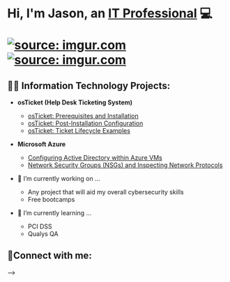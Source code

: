<h1>Hi, I'm Jason, an <a href="https://linkedin.com//in/jason-stone876/">IT Professional</a> 💻
  
<a href="https://imgur.com/vdhDYOa"><img src="https://i.imgur.com/vdhDYOa.gif" title="source: imgur.com" /></a>
<a href="https://imgur.com/v7ena02"><img src="https://i.imgur.com/v7ena02.gif" title="source: imgur.com" /></a>


<h2>👨‍💻 Information Technology Projects:</h2>

- <b>osTicket (Help Desk Ticketing System)</b>
  - [osTicket: Prerequisites and Installation](https://github.com/Jayenots/osticket-prereqs)
  - [osTicket: Post-Installation Configuration](https://github.com/Jayenots/post-install-config)
  - [osTicket: Ticket Lifecycle Examples](https://github.com/Jayenots/ticket-lifecycle)
- <b>Microsoft Azure</b>
  - [Configuring  Active Directory within Azure VMs](https://github.com/joshmadakorcc/configure-ad)
  - [Network Security Groups (NSGs) and Inspecting Network Protocols](https://github.com/joshmadakorcc/azure-network-protocols)

- 🔭 I’m currently working on ...
  - Any project that will aid my overall cybersecurity skills 
  - Free bootcamps

- 🌱 I’m currently learning ...
  - PCI DSS
  - Qualys QA

<h2>🤳Connect with me:</h2>

[linkedin]: https://linkedin.com/in/jason-stone876/

-->
